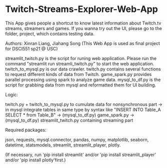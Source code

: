 # Twitch-Streams-Explorer-Web-App
This App gives people a shortcut to know latest information about Twitch.tv streams, streamers and games.
If you wanna try out the UI, please go to the folder, project, which contains testing data. 

Authors: Xinran Liang, Jiahang Song 
 (This Web App is used as final project for DSCI551 sp21 @ USC)

streamlit_twitch.py is the script for runing web application. Please run the command "streamlit run streamli_twitch.py" to start the web application. 
twitch_to_mysql.py is our data crawler.
twitch.py contains several functions to request different kinds of data from Twitch.
game_spark.py provides parallel processing using spark to analyze game data.
mysql_to_df.py is the script for grabbing data from mysql and reformatted them for UI building. 

Logic:

twitch.py + twitch_to_mysql.py to cumulate data for nonsynchronous part -> in mysql integrate tables in same type by syntax like "INSERT INTO Table_A SELECT * from Table_B" -> (mysql_to_df.py) game_spark.py -> (mysql_to_df.py) streamlit_twitch.py containing streaming part

Required packages: 

json, requests, mysql.connector, pandas, numpy, matplotlib, seaborn, datetime, statsmodels, streamlit, streamlit_player, plotly. 

(If necessary, run 'pip install streamlit' and/or 'pip install streamlit_player' and/or 'pip install plotly'first.)

